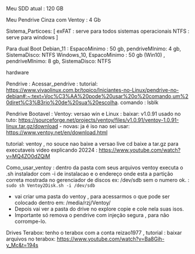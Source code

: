 
Meu SDD atual : 120 GB

Meu Pendrive Cinza com Ventoy : 4 Gb

Sistema_Particoes: [
  exFAT : serve para todos sistemas operacionais
  NTFS : serve para windows
]

Para dual Boot
Debian_11 : EspacoMinimo : 50 gb, pendriveMInimo: 4 gb, SistemaDisco: NTFS
Windows_10, EspacoMinimo : 50 gb (Win10) , pendriveMInimo: 8 gb, SistemaDisco: NTFS

hardware

Pendrive :
Acessar_pendrive :
tutorial: https://www.vivaolinux.com.br/topico/Iniciantes-no-Linux/pendrive-no-debian#:~:text=Voc%C3%AA%20pode%20usar%20o%20comando,um%20diret%C3%B3rio%20de%20sua%20escolha.
comando : lsblk

Pendrive Bootavel :
Ventoy: versao win e Linux : baixar: v1.0.91 usado no tuto: https://sourceforge.net/projects/ventoy/files/v1.0.91/ventoy-1.0.91-linux.tar.gz/download  - novas: ja é iso nao sei usar: https://www.ventoy.net/en/download.html

tutorial: ventoy , no souce nao baixe a versao live cd baixe a tar.gz para executaveis
video explicando 20224 : https://www.youtube.com/watch?v=MQ4ZO0dZQiM

Como_usar_ventoy : dentro da pasta com seus arquivos ventoy executa o .sh instalador com -i de instalacao e o endereço onde esta a partição correta mostrada no gerenciador de discos ex: /dev/sdb sem o numero ok. : `sudo sh Ventoy2Disk.sh -i /dev/sdb
`
- vai criar uma pasta do ventoy , para acessarmos o que pode ser colocado dentro em: /media/rzj/Ventoy/
- Depois vai ver a pasta do drive no explore copie e cole nela suas isos.
- Importante só remova o pendrive com injeção segura , para não corrompe-lo.

Drives
Terabox: tenho o terabox com a conta reizao1977 , tutorial : baixar arquivos no terabox: https://www.youtube.com/watch?v=Ba8Gih-y_Mc&t=194s
